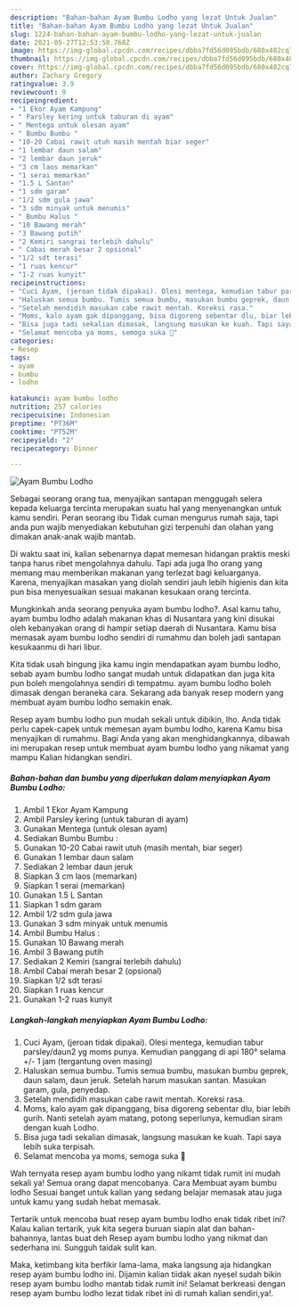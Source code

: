 ```yaml
---
description: "Bahan-bahan Ayam Bumbu Lodho yang lezat Untuk Jualan"
title: "Bahan-bahan Ayam Bumbu Lodho yang lezat Untuk Jualan"
slug: 1224-bahan-bahan-ayam-bumbu-lodho-yang-lezat-untuk-jualan
date: 2021-05-27T12:53:58.768Z
image: https://img-global.cpcdn.com/recipes/dbba7fd56d095bdb/680x482cq70/ayam-bumbu-lodho-foto-resep-utama.jpg
thumbnail: https://img-global.cpcdn.com/recipes/dbba7fd56d095bdb/680x482cq70/ayam-bumbu-lodho-foto-resep-utama.jpg
cover: https://img-global.cpcdn.com/recipes/dbba7fd56d095bdb/680x482cq70/ayam-bumbu-lodho-foto-resep-utama.jpg
author: Zachary Gregory
ratingvalue: 3.9
reviewcount: 9
recipeingredient:
- "1 Ekor Ayam Kampung"
- " Parsley kering untuk taburan di ayam"
- " Mentega untuk olesan ayam"
- " Bumbu Bumbu "
- "10-20 Cabai rawit utuh masih mentah biar seger"
- "1 lembar daun salam"
- "2 lembar daun jeruk"
- "3 cm laos memarkan"
- "1 serai memarkan"
- "1.5 L Santan"
- "1 sdm garam"
- "1/2 sdm gula jawa"
- "3 sdm minyak untuk menumis"
- " Bumbu Halus "
- "10 Bawang merah"
- "3 Bawang putih"
- "2 Kemiri sangrai terlebih dahulu"
- " Cabai merah besar 2 opsional"
- "1/2 sdt terasi"
- "1 ruas kencur"
- "1-2 ruas kunyit"
recipeinstructions:
- "Cuci Ayam, (jeroan tidak dipakai). Olesi mentega, kemudian tabur parsley/daun2 yg moms punya. Kemudian panggang di api 180° selama +/- 1 jam (tergantung oven masing)"
- "Haluskan semua bumbu. Tumis semua bumbu, masukan bumbu geprek, daun salam, daun jeruk. Setelah harum masukan santan. Masukan garam, gula, penyedap."
- "Setelah mendidih masukan cabe rawit mentah. Koreksi rasa."
- "Moms, kalo ayam gak dipanggang, bisa digoreng sebentar dlu, biar lebih gurih. Nanti setelah ayam matang, potong seperlunya, kemudian siram dengan kuah Lodho."
- "Bisa juga tadi sekalian dimasak, langsung masukan ke kuah. Tapi saya lebih suka terpisah."
- "Selamat mencoba ya moms, semoga suka 🥰"
categories:
- Resep
tags:
- ayam
- bumbu
- lodho

katakunci: ayam bumbu lodho 
nutrition: 257 calories
recipecuisine: Indonesian
preptime: "PT36M"
cooktime: "PT52M"
recipeyield: "2"
recipecategory: Dinner

---
```



![Ayam Bumbu Lodho](https://img-global.cpcdn.com/recipes/dbba7fd56d095bdb/680x482cq70/ayam-bumbu-lodho-foto-resep-utama.jpg)

Sebagai seorang orang tua, menyajikan santapan menggugah selera kepada keluarga tercinta merupakan suatu hal yang menyenangkan untuk kamu sendiri. Peran seorang ibu Tidak cuman mengurus rumah saja, tapi anda pun wajib menyediakan kebutuhan gizi terpenuhi dan olahan yang dimakan anak-anak wajib mantab.

Di waktu  saat ini, kalian sebenarnya dapat memesan hidangan praktis meski tanpa harus ribet mengolahnya dahulu. Tapi ada juga lho orang yang memang mau memberikan makanan yang terlezat bagi keluarganya. Karena, menyajikan masakan yang diolah sendiri jauh lebih higienis dan kita pun bisa menyesuaikan sesuai makanan kesukaan orang tercinta. 



Mungkinkah anda seorang penyuka ayam bumbu lodho?. Asal kamu tahu, ayam bumbu lodho adalah makanan khas di Nusantara yang kini disukai oleh kebanyakan orang di hampir setiap daerah di Nusantara. Kamu bisa memasak ayam bumbu lodho sendiri di rumahmu dan boleh jadi santapan kesukaanmu di hari libur.

Kita tidak usah bingung jika kamu ingin mendapatkan ayam bumbu lodho, sebab ayam bumbu lodho sangat mudah untuk didapatkan dan juga kita pun boleh mengolahnya sendiri di tempatmu. ayam bumbu lodho boleh dimasak dengan beraneka cara. Sekarang ada banyak resep modern yang membuat ayam bumbu lodho semakin enak.

Resep ayam bumbu lodho pun mudah sekali untuk dibikin, lho. Anda tidak perlu capek-capek untuk memesan ayam bumbu lodho, karena Kamu bisa menyajikan di rumahmu. Bagi Anda yang akan menghidangkannya, dibawah ini merupakan resep untuk membuat ayam bumbu lodho yang nikamat yang mampu Kalian hidangkan sendiri.

<!--inarticleads1-->

##### Bahan-bahan dan bumbu yang diperlukan dalam menyiapkan Ayam Bumbu Lodho:

1. Ambil 1 Ekor Ayam Kampung
1. Ambil  Parsley kering (untuk taburan di ayam)
1. Gunakan  Mentega (untuk olesan ayam)
1. Sediakan  Bumbu Bumbu :
1. Gunakan 10-20 Cabai rawit utuh (masih mentah, biar seger)
1. Gunakan 1 lembar daun salam
1. Sediakan 2 lembar daun jeruk
1. Siapkan 3 cm laos (memarkan)
1. Siapkan 1 serai (memarkan)
1. Gunakan 1.5 L Santan
1. Siapkan 1 sdm garam
1. Ambil 1/2 sdm gula jawa
1. Gunakan 3 sdm minyak untuk menumis
1. Ambil  Bumbu Halus :
1. Gunakan 10 Bawang merah
1. Ambil 3 Bawang putih
1. Sediakan 2 Kemiri (sangrai terlebih dahulu)
1. Ambil  Cabai merah besar 2 (opsional)
1. Siapkan 1/2 sdt terasi
1. Siapkan 1 ruas kencur
1. Gunakan 1-2 ruas kunyit




<!--inarticleads2-->

##### Langkah-langkah menyiapkan Ayam Bumbu Lodho:

1. Cuci Ayam, (jeroan tidak dipakai). Olesi mentega, kemudian tabur parsley/daun2 yg moms punya. Kemudian panggang di api 180° selama +/- 1 jam (tergantung oven masing)
1. Haluskan semua bumbu. Tumis semua bumbu, masukan bumbu geprek, daun salam, daun jeruk. Setelah harum masukan santan. Masukan garam, gula, penyedap.
1. Setelah mendidih masukan cabe rawit mentah. Koreksi rasa.
1. Moms, kalo ayam gak dipanggang, bisa digoreng sebentar dlu, biar lebih gurih. Nanti setelah ayam matang, potong seperlunya, kemudian siram dengan kuah Lodho.
1. Bisa juga tadi sekalian dimasak, langsung masukan ke kuah. Tapi saya lebih suka terpisah.
1. Selamat mencoba ya moms, semoga suka 🥰




Wah ternyata resep ayam bumbu lodho yang nikamt tidak rumit ini mudah sekali ya! Semua orang dapat mencobanya. Cara Membuat ayam bumbu lodho Sesuai banget untuk kalian yang sedang belajar memasak atau juga untuk kamu yang sudah hebat memasak.

Tertarik untuk mencoba buat resep ayam bumbu lodho enak tidak ribet ini? Kalau kalian tertarik, yuk kita segera buruan siapin alat dan bahan-bahannya, lantas buat deh Resep ayam bumbu lodho yang nikmat dan sederhana ini. Sungguh taidak sulit kan. 

Maka, ketimbang kita berfikir lama-lama, maka langsung aja hidangkan resep ayam bumbu lodho ini. Dijamin kalian tiidak akan nyesel sudah bikin resep ayam bumbu lodho mantab tidak rumit ini! Selamat berkreasi dengan resep ayam bumbu lodho lezat tidak ribet ini di rumah kalian sendiri,ya!.

